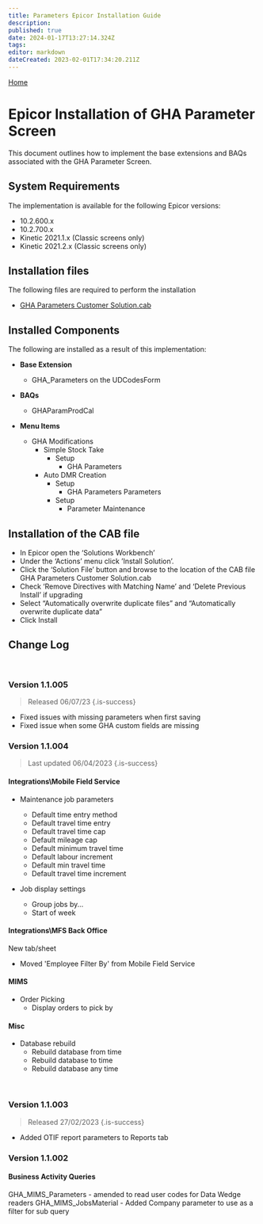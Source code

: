 ```yaml
---
title: Parameters Epicor Installation Guide
description: 
published: true
date: 2024-01-17T13:27:14.324Z
tags: 
editor: markdown
dateCreated: 2023-02-01T17:34:20.211Z
---
```


[Home](/Apps/MobileFieldService/InstallationGuides)
 
 # Epicor Installation of GHA Parameter Screen

This document outlines how to implement the base extensions and BAQs associated with the GHA Parameter Screen.

## System Requirements
The implementation is available for the following Epicor versions:
-	10.2.600.x
-	10.2.700.x
-	Kinetic 2021.1.x (Classic screens only)
-	Kinetic 2021.2.x (Classic screens only)

## Installation files

The following files are required to perform the installation
-	[GHA Parameters Customer Solution.cab](/epicor_cabs/gha_parameters_customer_solution.cab)

## Installed Components

The following are installed as a result of this implementation:
-	**Base Extension**
	- GHA_Parameters on the UDCodesForm

-	**BAQs**
	- GHAParamProdCal
  
- **Menu Items**
	- GHA Modifications
  		- Simple Stock Take
    		- Setup
      			- GHA Parameters
  		- Auto DMR Creation
    		- Setup
      			- GHA Parameters
		Parameters
    		- Setup
      			- Parameter Maintenance

## Installation of the CAB file

- In Epicor open the ‘Solutions Workbench’
-	Under the ‘Actions’ menu click ’Install Solution’.
-	Click the ‘Solution File’ button and browse to the location of the CAB file 
	GHA Parameters Customer Solution.cab 
-	Check ‘Remove Directives with Matching Name’ and ‘Delete Previous Install’ if upgrading
-	Select “Automatically overwrite duplicate files” and “Automatically overwrite duplicate data”
-	Click Install

## Change Log

<br/>

### Version 1.1.005

> Released 06/07/23
{.is-success}

- Fixed issues with missing parameters when first saving
- Fixed issue when some GHA custom fields are missing

### Version 1.1.004

> Last updated 06/04/2023
{.is-success}

#### Integrations\Mobile Field Service

- Maintenance job parameters
  - Default time entry method
  - Default travel time entry
  - Default travel time cap
  - Default mileage cap
  - Default minimum travel time
  - Default labour increment
  - Default min travel time
  - Default travel time increment
  
- Job display settings
  - Group jobs by...
  - Start of week

#### Integrations\MFS Back Office

New tab/sheet

- Moved 'Employee Filter By' from Mobile Field Service

#### MIMS

- Order Picking
	- Display orders to pick by

#### Misc

- Database rebuild
  - Rebuild database from time
  - Rebuild database to time
  - Rebuild database any time

<br/>

### Version 1.1.003

> Released 27/02/2023
{.is-success}


- Added OTIF report parameters to Reports tab

### Version 1.1.002

#### Business Activity Queries

GHA_MIMS_Parameters - amended to read user codes for Data Wedge readers
GHA_MIMS_JobsMaterial - Added Company parameter to use as a filter for sub query 
<br/>